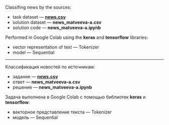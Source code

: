 Classifing news by the sources:
 * task dataset — [**news.csv**](https://drive.google.com/file/d/1g4UlAvAkZCgtiuxiHEgoEy9Cx8crmKCN/view?usp=sharing)
 * solution dataset — **news_matveeva-a.csv**
 * solution code — **news_matveeva-a.ipynb**
 
 Performed in Google Colab using the **keras** and **tensorflow** libraries:
 * vector representation of text — Tokenizer
 * model — Sequential
---

Классификация новостей по источникам:
 * задание — [**news.csv**](https://drive.google.com/file/d/1g4UlAvAkZCgtiuxiHEgoEy9Cx8crmKCN/view?usp=sharing)
 * ответ — **news_matveeva-a.csv**
 * решение — **news_matveeva-a.ipynb**

Задача выполнена в Google Colab c помощью библиотек **keras** и **tensorflow**:
 * векторное представление текста — Tokenizer
 * модель — Sequential
